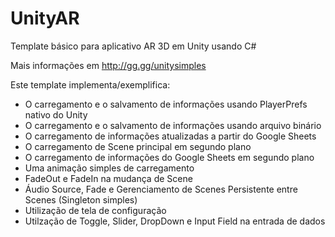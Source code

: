 # UnityAR

Template básico para aplicativo AR 3D em Unity usando C#

Mais informações em http://gg.gg/unitysimples

Este template implementa/exemplifica:
- O carregamento e o salvamento de informações usando PlayerPrefs nativo do Unity
- O carregamento e o salvamento de informações usando arquivo binário
- O carregamento de informações atualizadas a partir do Google Sheets
- O carregamento de Scene principal em segundo plano
- O carregamento de informações do Google Sheets em segundo plano
- Uma animação simples de carregamento
- FadeOut e FadeIn na mudança de Scene
- Áudio Source, Fade e Gerenciamento de Scenes Persistente entre Scenes (Singleton simples)
- Utilização de tela de configuração
- Utilzação de Toggle, Slider, DropDown e Input Field na entrada de dados
